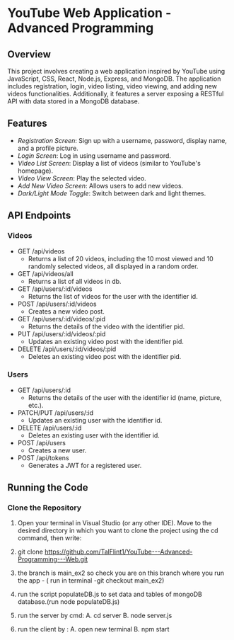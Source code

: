 # YouTube Web Application - Advanced Programming

## Overview

This project involves creating a web application inspired by YouTube using JavaScript, CSS, React, Node.js, Express, and MongoDB. The application includes registration, login, video listing, video viewing, and adding new videos functionalities. Additionally, it features a server exposing a RESTful API with data stored in a MongoDB database.

## Features

- *Registration Screen*: Sign up with a username, password, display name, and a profile picture.
- *Login Screen*: Log in using username and password.
- *Video List Screen*: Display a list of videos (similar to YouTube's homepage).
- *Video View Screen*: Play the selected video.
- *Add New Video Screen*: Allows users to add new videos.
- *Dark/Light Mode Toggle*: Switch between dark and light themes.

## API Endpoints

### Videos
- GET /api/videos
  - Returns a list of 20 videos, including the 10 most viewed and 10 randomly selected videos, all displayed in a random order.
- GET /api/videos/all
  - Returns a list of all videos in db.
- GET /api/users/:id/videos
  - Returns the list of videos for the user with the identifier id.
- POST /api/users/:id/videos
  - Creates a new video post.
- GET /api/users/:id/videos/:pid
  - Returns the details of the video with the identifier pid.
- PUT /api/users/:id/videos/:pid
  - Updates an existing video post with the identifier pid.
- DELETE /api/users/:id/videos/:pid
  - Deletes an existing video post with the identifier pid.
  
### Users
- GET /api/users/:id
  - Returns the details of the user with the identifier id (name, picture, etc.).
- PATCH/PUT /api/users/:id
  - Updates an existing user with the identifier id.
- DELETE /api/users/:id
  - Deletes an existing user with the identifier id.
- POST /api/users
  - Creates a new user.
- POST /api/tokens
  - Generates a JWT for a registered user.

## Running the Code

### Clone the Repository

1. Open your terminal in Visual Studio (or any other IDE). Move to the desired directory in which you want to clone the project using the cd command, then write:

2.  git clone https://github.com/TalFlint1/YouTube---Advanced-Programming---Web.git

3.  the branch is main_ex2 so check you are on this branch where you run the app - ( run in terminal -git checkout main_ex2)

4. run the script populateDB.js to set data and tables of mongoDB database.(run node populateDB.js) 

5. run the server by cmd:
A. cd server
B. node server.js

6. run the client by :
A. open new terminal
B. npm start
   
